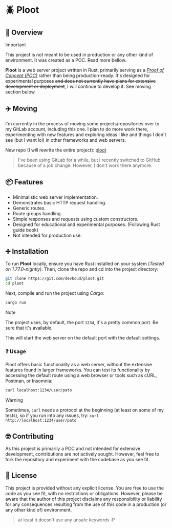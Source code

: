 # 🪲 Ploot

## 🗿 Overview

> [!IMPORTANT]
> This project is not meant to be used in production or any other kind of environment. It was created as a POC. Read more bellow.

**Ploot** is a web server project written in Rust, primarily serving as a _[Proof of Concept (POC)](https://en.wikipedia.org/wiki/Proof_of_concept)_ rather than being production-ready. It's designed for experimental purposes ~~and does not currently have plans for extensive development or deployment~~, I will continue to develop it. See moving section below.

## ✈️ Moving

I'm currently in the process of moving some projects/repositories over to my GitLab account, including this one. I plan to do more work there, experimenting with new features and exploring ideas I like and things I don't see (but I want lol) in other frameworks and web servers.

New repo (I will rewrite the entire project): [ploot](https://gitlab.com/patomcio/ploot)

> I've been using GitLab for a while, but I recently switched to GitHub because of a job change. However, I don't work there anymore.

## 📦️ Features

- Minimalistic web server implementation.
- Demonstrates basic HTTP request handling.
- Generic routes.
- Route groups handling.
- Simple responses and requests using custom constructors.
- Designed for educational and experimental purposes. (Following Rust guide book)
- Not intended for production use.

## ➕ Installation

To run **Ploot** locally, ensure you have Rust installed on your system (_Tested on 1.77.0-nightly_). Then, clone the repo and cd into the project directory:

```bash
git clone https://git.com/devkcud/ploot.git
cd ploot
```

Next, compile and run the project using _Cargo_:

```bash
cargo run
```

> [!NOTE]
> The project uses, by default, the port `1234`, it's a pretty common port. Be sure that it's available.

This will start the web server on the default port with the default settings.

### ❓️ Usage

Ploot offers basic functionality as a web server, without the extensive features found in larger frameworks. You can test its functionality by accessing the default route using a web browser or tools such as cURL, Postman, or Insomnia:

```bash
curl localhost:1234/user/pato
```

> [!WARNING]
> Sometimes, `curl` needs a protocol at the beginning (at least on some of my tests), so if you run into any issues, try: `curl http://localhost:1234/user/pato`

## 🤓 Contributing

As this project is primarily a POC and not intended for extensive development, contributions are not actively sought. However, feel free to fork the repository and experiment with the codebase as you see fit.

## 🫵 License

This project is provided without any explicit license. You are free to use the code as you see fit, with no restrictions or obligations. However, please be aware that the author of this project disclaims any responsibility or liability for any consequences resulting from the use of this code in a production (or any other kind of) environment.

> at least it doesn't use any unsafe keywords :P
